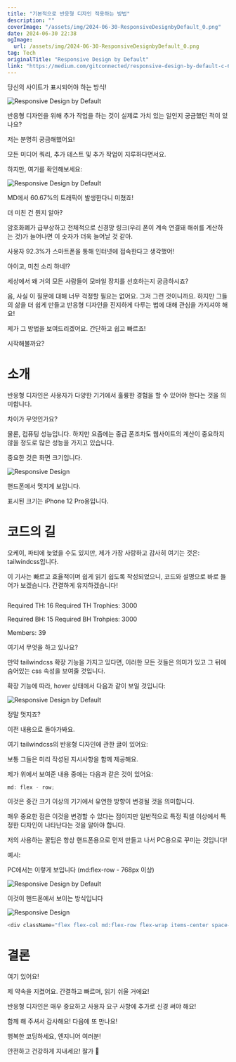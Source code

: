 ```yaml
---
title: "기본적으로 반응형 디자인 적용하는 방법"
description: ""
coverImage: "/assets/img/2024-06-30-ResponsiveDesignbyDefault_0.png"
date: 2024-06-30 22:38
ogImage:
  url: /assets/img/2024-06-30-ResponsiveDesignbyDefault_0.png
tag: Tech
originalTitle: "Responsive Design by Default"
link: "https://medium.com/gitconnected/responsive-design-by-default-c-69e0da3790df"
---
```


당신의 사이트가 표시되어야 하는 방식!

![Responsive Design by Default](/assets/img/2024-06-30-ResponsiveDesignbyDefault_0.png)

반응형 디자인을 위해 추가 작업을 하는 것이 실제로 가치 있는 일인지 궁금했던 적이 있나요?

저는 분명히 궁금해했어요!

<div class="content-ad"></div>

모든 미디어 쿼리, 추가 테스트 및 추가 작업이 지루하다면서요.

하지만, 여기를 확인해보세요:

![Responsive Design by Default](/assets/img/2024-06-30-ResponsiveDesignbyDefault_1.png)

MD에서 60.67%의 트래픽이 발생한다니 미쳤죠!

<div class="content-ad"></div>

더 미친 건 뭔지 알아?

암호화폐가 급부상하고 전체적으로 신경망 링크(우리 폰이 계속 연결돼 해쉬를 계산하는 것)가 늘어나면 이 숫자가 더욱 늘어날 것 같아.

사용자 92.3%가 스마트폰을 통해 인터넷에 접속한다고 생각했어!

아이고, 미친 소리 하네!?

<div class="content-ad"></div>

세상에서 왜 거의 모든 사람들이 모바일 장치를 선호하는지 궁금하시죠?

음, 사실 이 질문에 대해 너무 걱정할 필요는 없어요. 그저 그런 것이니까요. 하지만 그들의 삶을 더 쉽게 만들고 반응형 디자인을 진지하게 다루는 법에 대해 관심을 가지셔야 해요!

제가 그 방법을 보여드리겠어요. 간단하고 쉽고 빠르죠!

시작해볼까요?

<div class="content-ad"></div>

# 소개

반응형 디자인은 사용자가 다양한 기기에서 훌륭한 경험을 할 수 있어야 한다는 것을 의미합니다.

차이가 무엇인가요?

물론, 컴퓨팅 성능입니다. 하지만 요즘에는 중급 폰조차도 웹사이트의 계산이 중요하지 않을 정도로 많은 성능을 가지고 있습니다.

<div class="content-ad"></div>

중요한 것은 화면 크기입니다.

![Responsive Design](/assets/img/2024-06-30-ResponsiveDesignbyDefault_2.png)

핸드폰에서 멋지게 보입니다.

표시된 크기는 iPhone 12 Pro용입니다.

<div class="content-ad"></div>

# 코드의 길

오케이, 파티에 늦었을 수도 있지만, 제가 가장 사랑하고 감사히 여기는 것은: tailwindcss입니다.

이 기사는 빠르고 효율적이며 쉽게 읽기 쉽도록 작성되었으니, 코드와 설명으로 바로 들어가 보겠습니다. 간결하게 유지하겠습니다!

```js

```

 <div className="flex
 flex-col
 md:flex-row
 flex-wrap
 items-center
 space-y-2
 md:space-y-0
  md:space-x-3 ">
 <span className="text-purple-500 border border-purple-400 rounded-full px-2 py-1 shadow-sm shadow-purple-300">Required TH: 16 </span>
 <span className="text-purple-700 border border-purple-600 rounded-full px-2 py-1 shadow-sm shadow-purple-400">Required TH Trophies: 3000 </span>

<span className="text-blue-500 border border-blue-400 rounded-full px-2 py-1 shadow-sm shadow-blue-300">Required BH: 15 </span>
<span className="text-blue-700 border border-blue-600 rounded-full px-2 py-1 shadow-sm shadow-blue-400">Required BH Trohpies: 3000 </span>

<span className="text-green-600 border border-green-400 rounded-full px-2 py-1 shadow-sm shadow-green-500">Members: 39 </span>

</div>

<div class="content-ad"></div>

여기서 무엇을 하고 있나요?

만약 tailwindcss 확장 기능을 가지고 있다면, 이러한 모든 것들은 의미가 있고 그 뒤에 숨어있는 css 속성을 보여줄 것입니다.

확장 기능에 따라, hover 상태에서 다음과 같이 보일 것입니다:

![Responsive Design by Default](/assets/img/2024-06-30-ResponsiveDesignbyDefault_3.png)

<div class="content-ad"></div>

정말 멋지죠?

이전 내용으로 돌아가봐요.

여기 tailwindcss의 반응형 디자인에 관한 글이 있어요:

보통 그들은 미리 작성된 지시사항을 함께 제공해요.

<div class="content-ad"></div>

제가 위에서 보여준 내용 중에는 다음과 같은 것이 있어요:

```js
md: flex - row;
```

이것은 중간 크기 이상의 기기에서 유연한 방향이 변경될 것을 의미합니다.

매우 중요한 점은 이것을 변경할 수 있다는 점이지만 일반적으로 특정 픽셀 이상에서 특정한 디자인이 나타난다는 것을 알아야 합니다.

<div class="content-ad"></div>

저의 사용하는 꿀팁은 항상 핸드폰용으로 먼저 만들고 나서 PC용으로 꾸미는 것입니다!

예시:

PC에서는 이렇게 보입니다 (md:flex-row - 768px 이상)

![Responsive Design by Default](/assets/img/2024-06-30-ResponsiveDesignbyDefault_4.png)

<div class="content-ad"></div>

이것이 핸드폰에서 보이는 방식입니다

![Responsive Design](/assets/img/2024-06-30-ResponsiveDesignbyDefault_5.png)

```js
<div className="flex flex-col md:flex-row flex-wrap items-center space-y-2 md:space-y-0  md:space-x-3 ">
```

# 결론

<div class="content-ad"></div>

여기 있어요!

제 약속을 지켰어요. 간결하고 빠르며, 읽기 쉬울 거에요!

반응형 디자인은 매우 중요하고 사용자 요구 사항에 추가로 신경 써야 해요!

함께 해 주셔서 감사해요! 다음에 또 만나요!

<div class="content-ad"></div>

행복한 코딩하세요, 엔지니어 여러분!

안전하고 건강하게 지내세요! 잘가 🚓
